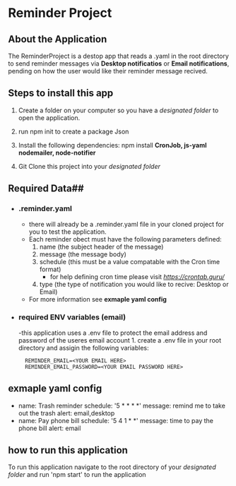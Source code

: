 # Reminder Project

## About the Application ##
 
The ReminderProject is a destop app that reads a .yaml in the root directory to send reminder messages via  **Desktop notificatios** or **Email notifications**, pending on how the user would like their reminder message recived.



## Steps to install this app ## 

1. Create a folder on your computer so you have a _designated folder_ to open the application.

2. run npm init to create a package Json

3. Install the following dependencies: npm install **CronJob, js-yaml nodemailer, node-notifier** 

4. Git Clone this project into your _designated folder_



## Required Data##

- ### .reminder.yaml
    - there will already be a .reminder.yaml file in your cloned project for you to test the application.  
    - Each reminder obect must have the following parameters defined:
        1. name (the subject header of the message)
        2. message (the message body)
        3. schedule (this must be a value compatable with the Cron time format)
           - for help defining cron time please visit _https://crontab.guru/_
        4. type (the type of notification you would like to recive: Desktop or Email)
    - For more information see **exmaple yaml config**

- ### required ENV variables (email)
    -this application uses a .env file to protect the email address and password of the useres email account
        1. create a .env file in your root directory and assigin the following variables:

        REMINDER_EMAIL=<YOUR EMAIL HERE>
        REMINDER_EMAIL_PASSWORD=<YOUR EMAIL PASSWORD HERE>


## exmaple yaml config ##

- name: Trash reminder
  schedule: '5 * * * *'
  message: remind me to take out the trash
  alert: email,desktop
- name: Pay phone bill
  schedule: '5 4 1 * *'
  message: time to pay the phone bill
  alert: email


## how to run this application

To run this application navigate to the root directory of your _designated folder_ and run 'npm start' to run the application 
